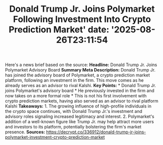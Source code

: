 ﻿---
title: "Donald Trump Jr. Joins Polymarket Following Investment Into Crypto Prediction Market'
date: '2025-08-26T23:11:54"
category: "Markets"
summary: ""
slug: "donald trump jr joins polymarket following investment into c"
source_urls:
  - "https://decrypt.co/336912/donald-trump-jr-joins-polymarket-investment-crypto-prediction-market"
seo:
  title: "Donald Trump Jr. Joins Polymarket Following Investment Into Crypto Prediction Market | Hash n Hedge'
  description: '"
  keywords: ["news", "markets", "brief"]
---
Here's a news brief based on the source:  **Headline:** Donald Trump Jr. Joins Polymarket Advisory Board  **Summary Meta Description:** Donald Trump Jr. has joined the advisory board of Polymarket, a crypto prediction market platform, following an investment in the firm. This move comes as he already serves as an advisor to rival Kalshi.  **Key Points:**  * Donald Trump Jr. joins Polymarket's advisory board * He previously invested in the firm and now takes on a more formal role * This is not his first involvement with crypto prediction markets, having also served as an advisor to rival platform Kalshi  **Takeaways:**  1. The growing influence of high-profile individuals in the crypto space continues, with Donald Trump Jr.'s investment and advisory roles signaling increased legitimacy and interest. 2. Polymarket's addition of a well-known figure like Trump Jr. may help attract more users and investors to its platform, potentially bolstering the firm's market presence.  **Sources:** https://decrypt.co/336912/donald-trump-jr-joins-polymarket-investment-crypto-prediction-market 
